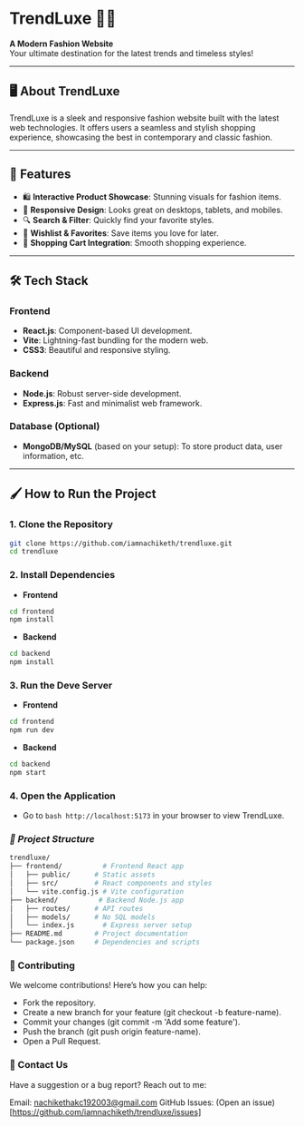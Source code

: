 # TrendLuxe 👗✨  
**A Modern Fashion Website**  
Your ultimate destination for the latest trends and timeless styles!  

---

## 🖥️ **About TrendLuxe**  
TrendLuxe is a sleek and responsive fashion website built with the latest web technologies. It offers users a seamless and stylish shopping experience, showcasing the best in contemporary and classic fashion.

---

## 🚀 **Features**  
- 🛍️ **Interactive Product Showcase**: Stunning visuals for fashion items.  
- 📱 **Responsive Design**: Looks great on desktops, tablets, and mobiles.  
- 🔍 **Search & Filter**: Quickly find your favorite styles.  
- 🌟 **Wishlist & Favorites**: Save items you love for later.  
- 🛒 **Shopping Cart Integration**: Smooth shopping experience.  

---

## 🛠️ **Tech Stack**  
### **Frontend**  
- **React.js**: Component-based UI development.  
- **Vite**: Lightning-fast bundling for the modern web.  
- **CSS3**: Beautiful and responsive styling.  

### **Backend**  
- **Node.js**: Robust server-side development.  
- **Express.js**: Fast and minimalist web framework.  

### **Database (Optional)**  
- **MongoDB/MySQL** (based on your setup): To store product data, user information, etc.  

---

## 🖌️ **How to Run the Project**  

### **1. Clone the Repository**  
```bash
git clone https://github.com/iamnachiketh/trendluxe.git
cd trendluxe
```
### **2. Install Dependencies**

- **Frontend**

```bash
cd frontend
npm install
```

- **Backend**

```bash
cd backend
npm install
```
### **3. Run the Deve Server**

- **Frontend**

```bash
cd frontend
npm run dev
```

- **Backend**

```bash
cd backend
npm start
```
### **4. Open the Application**
- Go to ```bash http://localhost:5173``` in your browser to view TrendLuxe.


### ***📂 Project Structure***

```bash
trendluxe/
├── frontend/          # Frontend React app
│   ├── public/      # Static assets
│   ├── src/         # React components and styles
│   └── vite.config.js # Vite configuration
├── backend/          # Backend Node.js app
│   ├── routes/      # API routes
│   ├── models/      # No SQL models
│   └── index.js       # Express server setup
├── README.md        # Project documentation
└── package.json     # Dependencies and scripts
```

### **🤝 Contributing**

We welcome contributions! Here’s how you can help:

- Fork the repository.
- Create a new branch for your feature (git checkout -b feature-name).
- Commit your changes (git commit -m 'Add some feature').
- Push the branch (git push origin feature-name).
- Open a Pull Request.

### 📧 Contact Us
Have a suggestion or a bug report? Reach out to me:

Email: nachikethakc192003@gmail.com
GitHub Issues: (Open an issue)[https://github.com/iamnachiketh/trendluxe/issues]